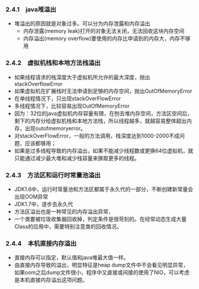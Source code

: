 ### 2.4.1　java堆溢出

+ 堆溢出的原因就是对象过多。可以分为内存泄露和内存溢出
  + 内存泄露(memory leak)打开的对象无法关闭，无法回收这块内存空间
  + 内存溢出(memory overflow)要使用的内存比申请到的内存大，内存不够用

### 2.4.2　虚拟机栈和本地方法栈溢出

* 如果线程请求的栈深度大于虚拟机所允许的最大深度，抛出stackOverflowError
* 如果虚拟机在扩展栈时无法申请到足够的内存空间，抛出OutOfMemoryError
* 在单线程情况下，只出现stackOverFlowError
* 多线程情况下，比较容易出现OutOfMemoryError
* 因为：32位的java虚拟机内存容量有限，在刨去堆内存空间，方法区空间后，剩下的内存分给虚拟机栈和本地方法栈，所以线程越多，就越容易整体超出内存，出现outofmemoryerror。
* 对stackOverFlowError，一般的方法调用，栈深度达到1000-2000不成问题，应该都够用；
* 如果是过多线程导致的内存溢出，如果不能减少线程数或更换64位虚拟机，就只能通过减少最大堆和减少栈容量来换取更多的线程。

### 2.4.3　方法区和运行时常量池溢出

* JDK1.6中，运行时常量池和方法区都属于永久代的一部分，不断创建新常量会出现OOM异常
* JDK1.7中，逐步去永久代
* 方法区溢出也是一种常见的内存溢出异常，
* 一个类要被垃圾收集器回收掉，判定条件是很苛刻的。在经常动态生成大量Class的应用中，需要特别注意类的回收情况。

### 2.4.4　本机直接内存溢出

* 直接内存可以指定，默认值和java堆最大值一样。
* 由直接内存导致的溢出，明显特征是heap dump文件中不会看见明显异常，如果oom之后dump文件很小，程序中又直接或间接的使用了NIO，可以考虑是本机直接内存溢出这项问题。